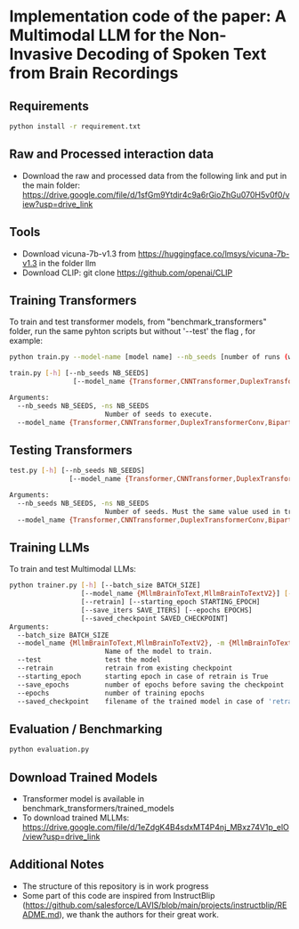 # Implementation code of the paper: A Multimodal LLM for the Non-Invasive Decoding of Spoken Text from Brain Recordings


## Requirements
```bash
python install -r requirement.txt
```

## Raw and Processed interaction data
* Download the raw and processed data from the following link and put in the main folder: https://drive.google.com/file/d/1sfGm9Ytdir4c9a6rGioZhGu070H5v0f0/view?usp=drive_link

## Tools
* Download vicuna-7b-v1.3 from https://huggingface.co/lmsys/vicuna-7b-v1.3 in the folder llm
* Download CLIP: git clone https://github.com/openai/CLIP

## Training Transformers
To train and test transformer models, from "benchmark_transformers" folder, run the same pyhton scripts but without '--test' the flag , for example:

```bash
python train.py --model-name [model name] --nb_seeds [number of runs (with different initialization seeds)]
```

```bash
train.py [-h] [--nb_seeds NB_SEEDS]
                [--model_name {Transformer,CNNTransformer,DuplexTransformerConv,BipartiteTransformerConv,DeconvBipartiteTransformerConv}]

Arguments:
  --nb_seeds NB_SEEDS, -ns NB_SEEDS
                        Number of seeds to execute.
  --model_name {Transformer,CNNTransformer,DuplexTransformerConv,BipartiteTransformerConv,DeconvBipartiteTransformerConv}
```   

## Testing Transformers
```bash
test.py [-h] [--nb_seeds NB_SEEDS]
               [--model_name {Transformer,CNNTransformer,DuplexTransformerConv,BipartiteTransformerConv,DeconvBipartiteTransformerConv}]

Arguments:
  --nb_seeds NB_SEEDS, -ns NB_SEEDS
                        Number of seeds. Must the same value used in training
  --model_name {Transformer,CNNTransformer,DuplexTransformerConv,BipartiteTransformerConv,DeconvBipartiteTransformerConv}

```  


## Training LLMs
To train and test Multimodal LLMs:

```bash
python trainer.py [-h] [--batch_size BATCH_SIZE]
                  [--model_name {MllmBrainToText,MllmBrainToTextV2}] [--test]
                  [--retrain] [--starting_epoch STARTING_EPOCH]
                  [--save_iters SAVE_ITERS] [--epochs EPOCHS]
                  [--saved_checkpoint SAVED_CHECKPOINT]
Arguments:
  --batch_size BATCH_SIZE
  --model_name {MllmBrainToText,MllmBrainToTextV2}, -m {MllmBrainToText,MllmBrainToTextV2}
                        Name of the model to train.
  --test                test the model
  --retrain             retrain from existing checkpoint
  --starting_epoch      starting epoch in case of retrain is True
  --save_epochs         number of epochs before saving the checkpoint
  --epochs              number of training epochs
  --saved_checkpoint    filename of the trained model in case of 'retrain' or 'test' is True
```




## Evaluation / Benchmarking
```bash
python evaluation.py
```

## Download Trained Models
- Transformer model is available in benchmark_transformers/trained_models
- To download trained MLLMs: https://drive.google.com/file/d/1eZdgK4B4sdxMT4P4nj_MBxz74V1p_elO/view?usp=drive_link

## Additional Notes
* The structure of this repository is in work progress
* Some part of this code are inspired from InstructBlip (https://github.com/salesforce/LAVIS/blob/main/projects/instructblip/README.md), we thank the authors for their great work.

